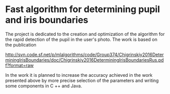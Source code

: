 # Fast algorithm for determining pupil and iris boundaries

The project is dedicated to the creation and optimization of the algorithm for the rapid detection of the pupil in the user's photo.
The work is based on the publication

http://svn.code.sf.net/p/mlalgorithms/code/Group374/Chigrinskiy2016DeterminingIrisBoundaries/doc/Chigrinskiy2016DeterminingIrisBoundariesRus.pdf?format=raw

In the work it is planned to increase the accuracy achieved in the work presented above by more precise selection of the parameters and writing some components in C ++ and Java.
